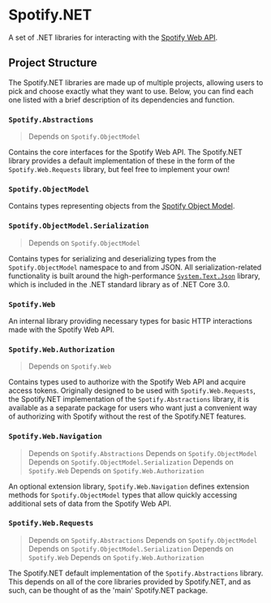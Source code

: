 # Spotify.NET

A set of .NET libraries for interacting with the [Spotify Web API](https://spotify.dev/documentation/web-api).

## Project Structure

The Spotify.NET libraries are made up of multiple projects, allowing users to pick and choose exactly what they want to use. Below, you can find each one listed with a brief description of its dependencies and function.

### `Spotify.Abstractions`

> Depends on `Spotify.ObjectModel`

Contains the core interfaces for the Spotify Web API. The Spotify.NET library provides a default implementation of these in the form of the `Spotify.Web.Requests` library, but feel free to implement your own!

### `Spotify.ObjectModel`

Contains types representing objects from the [Spotify Object Model](https://spotify.dev/documentation/web-api/reference/object-model).

### `Spotify.ObjectModel.Serialization`

> Depends on `Spotify.ObjectModel`

Contains types for serializing and deserializing types from the `Spotify.ObjectModel` namespace to and from JSON. All serialization-related functionality is built around the high-performance [`System.Text.Json`](https://docs.microsoft.com/en-us/dotnet/api/system.text.json) library, which is included in the .NET standard library as of .NET Core 3.0.

### `Spotify.Web`

An internal library providing necessary types for basic HTTP interactions made with the Spotify Web API.

### `Spotify.Web.Authorization`

> Depends on `Spotify.Web`

Contains types used to authorize with the Spotify Web API and acquire access tokens. Originally designed to be used with `Spotify.Web.Requests`, the Spotify.NET implementation of the `Spotify.Abstractions` library, it is available as a separate package for users who want just a convenient way of authorizing with Spotify without the rest of the Spotify.NET features.

### `Spotify.Web.Navigation`

> Depends on `Spotify.Abstractions`
> Depends on `Spotify.ObjectModel`
> Depends on `Spotify.ObjectModel.Serialization`
> Depends on `Spotify.Web`
> Depends on `Spotify.Web.Authorization`

An optional extension library, `Spotify.Web.Navigation` defines extension methods for `Spotify.ObjectModel` types that allow quickly accessing additional sets of data from the Spotify Web API.

### `Spotify.Web.Requests`

> Depends on `Spotify.Abstractions`
> Depends on `Spotify.ObjectModel`
> Depends on `Spotify.ObjectModel.Serialization`
> Depends on `Spotify.Web`
> Depends on `Spotify.Web.Authorization`

The Spotify.NET default implementation of the `Spotify.Abstractions` library. This depends on all of the core libraries provided by Spotify.NET, and as such, can be thought of as the 'main' Spotify.NET package.